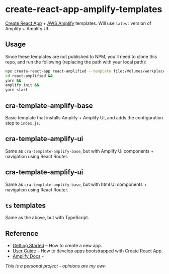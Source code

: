 # create-react-app-amplify-templates

[Create React App](https://github.com/facebook/create-react-app) + [AWS Amplify](https://aws.amazon.com/amplify/) templates. Will use `latest` version of Amplify + Amplify UI.

## Usage

Since these templates are not published to NPM, you'll need to clone this repo, and run the following (replacing the path with your local path):

```bash
npx create-react-app react-amplified --template file:/Volumes/workplace/create-react-app-amplify-templates/js/cra-template-amplify-base &&
cd react-amplified &&
yarn &&
amplify init &&
yarn start
```

## cra-template-amplify-base

Basic template that installs Amplify + Amplify UI, and adds the configuration step to `index.js`.

## cra-template-amplify-ui

Same as `cra-template-amplify-base`, but with Amplify UI components + navigation using React Router.

## cra-template-amplify-ui

Same as `cra-template-amplify-base`, but with html UI components + navigation using React Router.

## `ts` templates

Same as the above, but with TypeScript.

## Reference

- [Getting Started](https://create-react-app.dev/docs/getting-started) – How to create a new app.
- [User Guide](https://create-react-app.dev) – How to develop apps bootstrapped with Create React App.
- [Amplify Docs](https://docs.amplify.aws/) -

_This is a personal project - opinions are my own_

